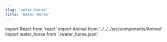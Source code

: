 ```yaml
---
slug: 'water-horse'
title: 'Water Horse'
---
```


import React from 'react'
import Animal from '../../../src/components/Animal'
import water_horse from './water_horse.json'

<Animal data={water_horse} />
